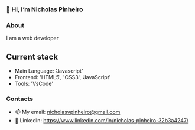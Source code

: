 ### 👋 Hi, I’m Nicholas Pinheiro

### About
I am a web developer

## Current stack
- Main Language: 'Javascript'
- Frontend: 'HTML5', 'CSS3', 'JavaScript'
- Tools: 'VsCode'

### Contacts
- 📫 My email: nicholasvpinheiro@gmail.com
- 👥 LinkedIn: https://www.linkedin.com/in/nicholas-pinheiro-32b3a4247/

